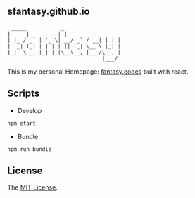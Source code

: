 sfantasy.github.io
---

```
 _____           _
|  ___|_ _ _ __ | |_ __ _ ___ _   _
| |_ / _` | '_ \| __/ _` / __| | | |
|  _| (_| | | | | || (_| \__ \ |_| |
|_|  \__,_|_| |_|\__\__,_|___/\__, |
                              |___/
```

This is my personal Homepage: [fantasy.codes](http://fantasy.codes) built with react.

## Scripts

- Develop

```
npm start
```

- Bundle

```
npm run bundle
```

## License

The [MIT License](LICENSE).
